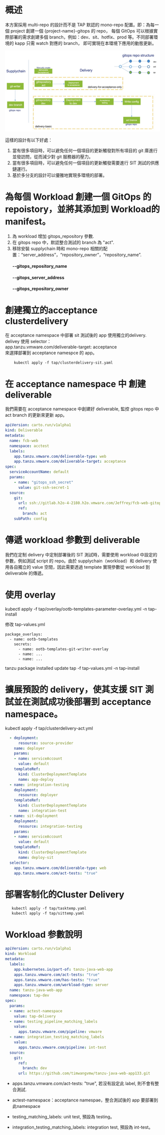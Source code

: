 # 概述
本方案採用 multi-repo 的設計而不是 TAP 默認的 mono-repo 配置。即：為每一個 project 創建一個 {project-name}-gitops 的 repo，
每個 GitOps 可以根據實際部署的需求創建多個 branch，例如：dev、sit、hotfix、prod 等。不同部署環境的 kapp 只需 watch 對應的 branch，
即可實現在本環境下應用的動態更新。 

![Concept](/img/diagram.jpg "Concept")  


這樣的設計有以下好處：

1. 當有很多項目時，可以避免任何一個項目的更新觸發對所有項目的 git 庫進行並發訪問，從而減少對 git 服務器的壓力。
2. 當有很多項目時，可以避免任何一個項目的更新觸發需要進行 SIT 測試的供應鏈運行。
3. 基於多分支的設計可以優雅地實現多環境的部署。 
   

# 為每個 Workload 創建一個 GitOps 的 repoistory，並將其添加到 Workload的manifest。 
1. 為 workload 增加 gitops_repository 參數.  
2. 在 gitops repo 中，默認整合測試的 branch 為 "act".    
3. 移除安裝 supplychain 時和 mono-repo 相關的配置：“server_address”，“repository_owner”，“repository_name”.  
   #### --gitops_repository_name   
   #### --gitops_server_address  
   #### --gitops_repository_owner   

# 創建獨立的acceptance clusterdelivery  
在 acceptance namespace 中部署 sit 測試後的 app 使用獨立的delivery.
delivey 使用 selector：  
  app.tanzu.vmware.com/deliverable-target: acceptance  
來選擇部署到 acceptance namespce 的 app。  
```
    kubectl apply -f tap/clusterdelivery-sit.yaml
```

# 在 acceptance namespace 中 創建 deliverable  
我們需要在 acceptance namespace 中創建好 deliverable, 監控 gitops repo 中 act branch 的更新來更新 app。

```yaml
apiVersion: carto.run/v1alpha1
kind: Deliverable
metadata:
  name: fcb-web
  namespace: acctest
  labels:
    app.tanzu.vmware.com/deliverable-type: web
    app.tanzu.vmware.com/deliverable-target: acceptance
spec:
  serviceAccountName: default
  params:
    - name: "gitops_ssh_secret"
      value: git-ssh-secret-1
  source:
    git:
      url: ssh://gitlab.h2o-4-2180.h2o.vmware.com/Jeffrey/fcb-web-gitops.git
      ref:
        branch: act
    subPath: config
```

# 傳遞 workload 参數到 deliverable  
我們在定制 delivery 中定制部署後的 SIT 測試時，需要使用 workload 中設定的參數，例如測試 script 的 repo。由於 supplychain（workload）和 delivery 使用各自獨立的 value 空間，因此需要透過 template 實現參數從 workload 到 deliverable 的傳遞。

# 使用 overlay

kubectl apply -f tap/overlay/ootb-templates-parameter-overlay.yml -n tap-install

修改 tap-values.yml
```
package_overlays:
  - name: ootb-templates
    secrets:
      - name: ootb-templates-git-writer-overlay
      - name: ...
      - name: ...
```
tanzu package installed update tap -f tap-values.yml -n tap-install

# 擴展預設的 delivery，使其支援 SIT 測試並在測試成功後部署到 acceptance namespace。

kubectl apply -f tap/clusterdelivery-act.yml
```yaml
  - deployment:
      resource: source-provider
    name: deployer
    params:
    - name: serviceAccount
      value: default
    templateRef:
      kind: ClusterDeploymentTemplate
      name: app-deploy
  - name: integration-testing
    deployment:
      resource: deployer
    templateRef:
      kind: ClusterDeploymentTemplate
      name: integration-test
  - name: sit-deployment
    deployment:
      resource: integration-testing
    params:
    - name: serviceAccount
      value: default
    templateRef:
      kind: ClusterDeploymentTemplate
      name: deploy-sit
  selector:
    app.tanzu.vmware.com/deliverable-type: web
    app.tanzu.vmware.com/act-tests: "true"
```
# 部署客制化的Cluster Delivery
```
   kubectl apply -f tap/tasktemp.yaml
   kubectl apply -f tap/sittemp.yaml
```
# Workload 参數說明

```yaml
apiVersion: carto.run/v1alpha1
kind: Workload
metadata:
  labels:
    app.kubernetes.io/part-of: tanzu-java-web-app
    apps.tanzu.vmware.com/act-tests: "true"
    apps.tanzu.vmware.com/has-tests: "true"
    apps.tanzu.vmware.com/workload-type: server
  name: tanzu-java-web-app
  namespace: tap-dev
spec:
  params:
  - name: actest-namespace
    value: tap-delivery
  - name: testing_pipeline_matching_labels
    value:
      apps.tanzu.vmware.com/pipeline: vmware
  - name: integration_testing_matching_labels
    value:
      apps.tanzu.vmware.com/pipeline: int-test
  source:
    git:
      ref:
        branch: dev
      url: https://github.com/timwangvmw/tanzu-java-web-app133.git
```
* apps.tanzu.vmware.com/act-tests: "true", 若沒有設定此 label, 則不會有整合測試.
* actest-namespace：acceptance namespae，整合測試後的 app 要部署到此namespace  

* testing_matching_labels: unit test, 預設為 testing。 

* integration_testing_matching_labels: integration test, 預設為 int-test。                     







